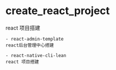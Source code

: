 # create_react_project
react 项目搭建

```
- react-admin-template
react后台管理中心搭建

- react-native-cli-lean
react 项目搭建
```
